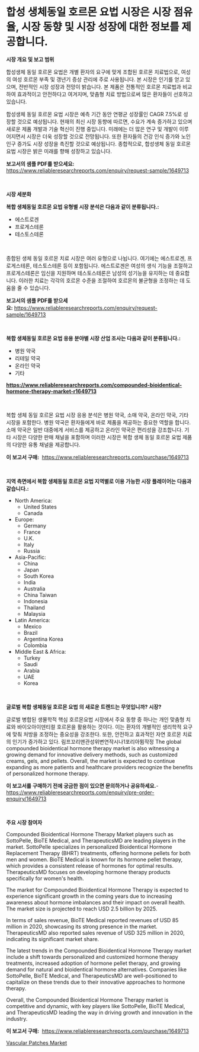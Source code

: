 <p><h1>합성 생체동일 호르몬 요법 시장은 시장 점유율, 시장 동향 및 시장 성장에 대한 정보를 제공합니다.</h1></p><p><strong>시장 개요 및 보고 범위</strong></p>
<p><p>합성생체 동일 호르몬 요법은 개별 환자의 요구에 맞게 조합된 호르몬 치료법으로, 여성의 여성 호르몬 부족 및 갱년기 증상 관리에 주로 사용됩니다. 본 시장은 인기를 얻고 있으며, 전반적인 시장 성장과 전망이 밝습니다. 본 제품은 전통적인 호르몬 치료법과 비교하여 효과적이고 안전하다고 여겨지며, 맞춤형 치료 방법으로써 많은 환자들이 선호하고 있습니다.</p><p>합성생체 동일 호르몬 요법 시장은 예측 기간 동안 연평균 성장률인 CAGR 7.5%로 성장할 것으로 예상됩니다. 현재의 최신 시장 동향에 따르면, 수요가 계속 증가하고 있으며 새로운 제품 개발과 기술 혁신이 진행 중입니다. 미래에는 더 많은 연구 및 개발이 이루어지면서 시장은 더욱 성장할 것으로 전망됩니다. 또한 환자들의 건강 인식 증가와 노인 인구 증가도 시장 성장을 촉진할 것으로 예상됩니다. 종합적으로, 합성생체 동일 호르몬 요법 시장은 밝은 미래를 향해 성장하고 있습니다.</p></p>
<p><strong>보고서의 샘플 PDF를 받으세요:</strong> <a href="https://www.reliableresearchreports.com/enquiry/request-sample/1649713">https://www.reliableresearchreports.com/enquiry/request-sample/1649713</a></p>
<p>&nbsp;</p>
<p><strong>시장 세분화</strong></p>
<p><strong>복합 생체동일 호르몬 요법 유형별 시장 분석은 다음과 같이 분류됩니다.:</strong></p>
<p><ul><li>에스트로겐</li><li>프로게스테론</li><li>테스토스테론</li></ul></p>
<p>&nbsp;</p>
<p><p>종합된 생체 동일 호르몬 치료 시장은 여러 유형으로 나뉩니다. 여기에는 에스트로겐, 프로게스테론, 테스토스테론 등이 포함됩니다. 에스트로겐은 여성의 생식 기능을 조절하고 프로게스테론은 임신을 지원하며 테스토스테론은 남성의 성기능을 유지하는 데 중요합니다. 이러한 치료는 각각의 호르몬 수준을 조절하여 호르몬의 불균형을 조정하는 데 도움을 줄 수 있습니다.</p></p>
<p><strong>보고서의 샘플 PDF를 받으세요:</strong>&nbsp;<a href="https://www.reliableresearchreports.com/enquiry/request-sample/1649713">https://www.reliableresearchreports.com/enquiry/request-sample/1649713</a></p>
<p>&nbsp;</p>
<p><strong> 복합 생체동일 호르몬 요법 응용 분야별 시장 산업 조사는 다음과 같이 분류됩니다.:</strong></p>
<p><ul><li>병원 약국</li><li>리테일 약국</li><li>온라인 약국</li><li>기타</li></ul></p>
<p><strong><a href="https://www.reliableresearchreports.com/compounded-bioidentical-hormone-therapy-market-r1649713">https://www.reliableresearchreports.com/compounded-bioidentical-hormone-therapy-market-r1649713</a></strong></p>
<p>&nbsp;</p>
<p><p>복합 생체 동일 호르몬 요법 시장 응용 분석은 병원 약국, 소매 약국, 온라인 약국, 기타 시장을 포함한다. 병원 약국은 환자들에게 바로 제품을 제공하는 중요한 역할을 합니다. 소매 약국은 일반 대중에게 서비스를 제공하고 온라인 약국은 편리성을 강조합니다. 기타 시장은 다양한 판매 채널을 포함하며 이러한 시장은 복합 생체 동일 호르몬 요법 제품의 다양한 유통 채널을 제공합니다.</p></p>
<p><strong>이 보고서 구매:</strong>&nbsp; <a href="https://www.reliableresearchreports.com/purchase/1649713">https://www.reliableresearchreports.com/purchase/1649713</a></p>
<p>&nbsp;</p>
<p><strong>지역 측면에서 복합 생체동일 호르몬 요법 지역별로 이용 가능한 시장 플레이어는 다음과 같습니다.:</strong></p>
<p><ul>
    <li>
        North America:
        <ul>
            <li>United States</li>
            <li>Canada</li>
        </ul>
    </li>
    <li>
        Europe:
        <ul>
            <li>Germany</li>
            <li>France</li>
            <li>U.K.</li>
            <li>Italy</li>
            <li>Russia</li>
        </ul>
    </li>
    <li>
        Asia-Pacific:
        <ul>
            <li>China</li>
            <li>Japan</li>
            <li>South Korea</li>
            <li>India</li>
            <li>Australia</li>
            <li>China Taiwan</li>
            <li>Indonesia</li>
            <li>Thailand</li>
            <li>Malaysia</li>
        </ul>
    </li>
    <li>
        Latin America:
        <ul>
            <li>Mexico</li>
            <li>Brazil</li>
            <li>Argentina Korea</li>
            <li>Colombia</li>
        </ul>
    </li>
    <li>
        Middle East & Africa:
        <ul>
            <li>Turkey</li>
            <li>Saudi</li>
            <li>Arabia</li>
            <li>UAE</li>
            <li>Korea</li>
        </ul>
    </li>
    </ul></p>
<p>&nbsp;</p>
<p><strong>글로벌 복합 생체동일 호르몬 요법 의 새로운 트렌드는 무엇입니까? 시장?</strong></p>
<p><p>글로벌 병합된 생물학적 핵심 호르몬요법 시장에서 주요 동향 중 하나는 개인 맞춤형 치료와 바이오아이덴티컬 호르몬을 활용하는 것이다. 이는 환자의 개별적인 생리학적 요구에 맞춰 처방을 조정하는 중요성을 강조한다. 또한, 안전하고 효과적인 자연 호르몬 치료의 인기가 증가하고 있다. 림프꼬리맨관성위변연작시나1포리아뮘작정 The global compounded bioidentical hormone therapy market is also witnessing a growing demand for innovative delivery methods, such as customized creams, gels, and pellets. Overall, the market is expected to continue expanding as more patients and healthcare providers recognize the benefits of personalized hormone therapy.</p></p>
<p><strong>이 보고서를 구매하기 전에 궁금한 점이 있으면 문의하거나 공유하세요.</strong>- <a href="https://www.reliableresearchreports.com/enquiry/pre-order-enquiry/1649713">https://www.reliableresearchreports.com/enquiry/pre-order-enquiry/1649713</a></p>
<p>&nbsp;</p>
<p><strong>주요 시장 참여자</strong></p>
<p><p>Compounded Bioidentical Hormone Therapy Market players such as SottoPelle, BioTE Medical, and TherapeuticsMD are leading players in the market. SottoPelle specializes in personalized Bioidentical Hormone Replacement Therapy (BHRT) treatments, offering hormone pellets for both men and women. BioTE Medical is known for its hormone pellet therapy, which provides a consistent release of hormones for optimal results. TherapeuticsMD focuses on developing hormone therapy products specifically for women's health.</p><p>The market for Compounded Bioidentical Hormone Therapy is expected to experience significant growth in the coming years due to increasing awareness about hormone imbalances and their impact on overall health. The market size is projected to reach USD 2.5 billion by 2025.</p><p>In terms of sales revenue, BioTE Medical reported revenues of USD 85 million in 2020, showcasing its strong presence in the market. TherapeuticsMD also reported sales revenue of USD 325 million in 2020, indicating its significant market share.</p><p>The latest trends in the Compounded Bioidentical Hormone Therapy market include a shift towards personalized and customized hormone therapy treatments, increased adoption of hormone pellet therapy, and growing demand for natural and bioidentical hormone alternatives. Companies like SottoPelle, BioTE Medical, and TherapeuticsMD are well-positioned to capitalize on these trends due to their innovative approaches to hormone therapy.</p><p>Overall, the Compounded Bioidentical Hormone Therapy market is competitive and dynamic, with key players like SottoPelle, BioTE Medical, and TherapeuticsMD leading the way in driving growth and innovation in the industry.</p></p>
<p><strong>이 보고서 구매:</strong>&nbsp;&nbsp;<a href="https://www.reliableresearchreports.com/purchase/1649713">https://www.reliableresearchreports.com/purchase/1649713</a></p>
<p><p><a href="https://mire-aunt-385.notion.site/Vascular-Patches-Market-Focuses-on-Market-Share-Size-and-Projected-Forecast-Till-2031-89a5b794a3564dc0ae8d0e2ab56b3b88">Vascular Patches Market</a></p></p>